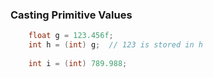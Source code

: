 ### Casting Primitive Values

```java
    float g = 123.456f;
    int h = (int) g;  // 123 is stored in h
    
    int i = (int) 789.988;
```    

